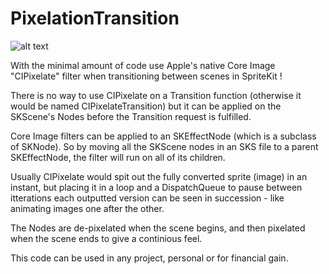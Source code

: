 # PixelationTransition

![alt text](https://i.imgur.com/DqcoVbr.gif)


With the minimal amount of code use Apple's native Core Image "CIPixelate" filter when transitioning between scenes in SpriteKit !

There is no way to use CIPixelate on a Transition function (otherwise it would be named CIPixelateTransition) but it can be applied on the SKScene's Nodes before the Transition request is fulfilled.

Core Image filters can be applied to an SKEffectNode (which is a subclass of SKNode). So by moving all the SKScene nodes in an SKS file to a parent SKEffectNode, the filter will run on all of its children.

Usually CIPixelate would spit out the fully converted sprite (image) in an instant, but placing it in a loop and a DispatchQueue to pause between itterations each outputted version can be seen in succession - like animating images one after the other.

The Nodes are de-pixelated when the scene begins, and then pixelated when the scene ends to give a continious feel.

This code can be used in any project, personal or for financial gain.
